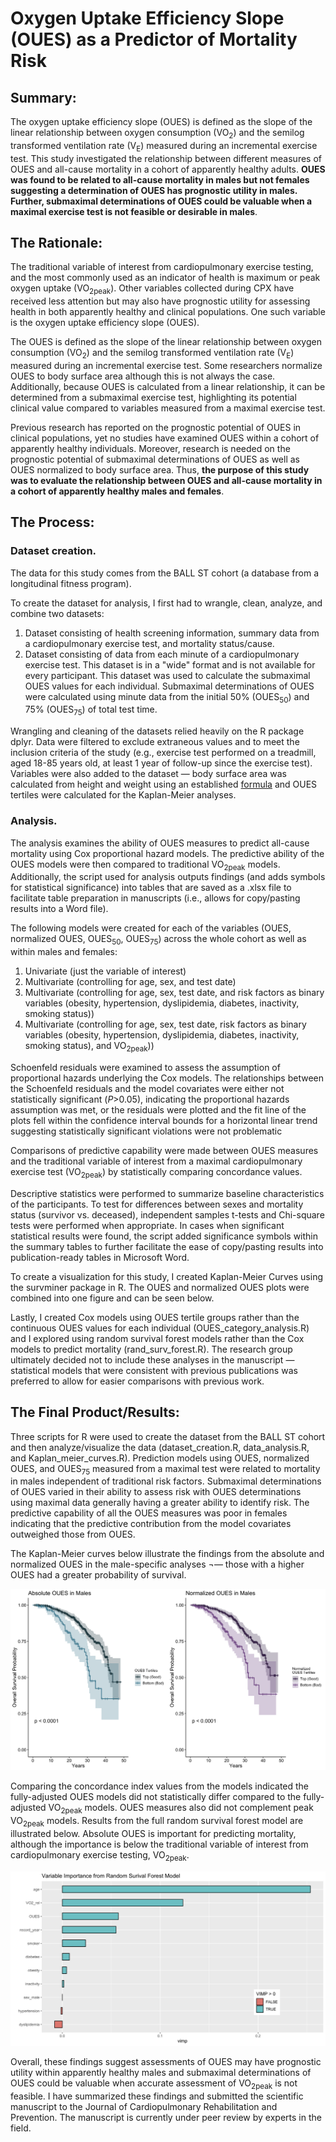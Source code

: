 # Oxygen Uptake Efficiency Slope (OUES) as a Predictor of Mortality Risk

## Summary:
The oxygen uptake efficiency slope (OUES) is defined as the slope of the linear relationship between oxygen consumption (VO<sub>2</sub>) and the semilog transformed ventilation rate (V<sub>E</sub>) measured during an incremental exercise test. This study investigated the relationship between different measures of OUES and all-cause mortality in a cohort of apparently healthy adults. **OUES was found to be related to all-cause mortality in males but not females suggesting a determination of OUES has prognostic utility in males. Further, submaximal determinations of OUES could be valuable when a maximal exercise test is not feasible or desirable in males**.

## The Rationale:
The traditional variable of interest from cardiopulmonary exercise testing, and the most commonly used as an indicator of health is maximum or peak oxygen uptake (VO<sub>2peak</sub>). Other variables collected during CPX have received less attention but may also have prognostic utility for assessing health in both apparently healthy and clinical populations. One such variable is the oxygen uptake efficiency slope (OUES). 

The OUES is defined as the slope of the linear relationship between oxygen consumption (VO<sub>2</sub>) and the semilog transformed ventilation rate (V<sub>E</sub>) measured during an incremental exercise test. Some researchers normalize OUES to body surface area although this is not always the case. Additionally, because OUES is calculated from a linear relationship, it can be determined from a submaximal exercise test, highlighting its potential clinical value compared to variables measured from a maximal exercise test. 

Previous research has reported on the prognostic potential of OUES in clinical populations, yet no studies have examined OUES within a cohort of apparently healthy individuals. Moreover, research is needed on the prognostic potential of submaximal determinations of OUES as well as OUES normalized to body surface area. Thus, **the purpose of this study was to evaluate the relationship between OUES and all-cause mortality in a cohort of apparently healthy males and females**.

## The Process:
### Dataset creation.
The data for this study comes from the BALL ST cohort (a database from a longitudinal fitness program). 

To create the dataset for analysis, I first had to wrangle, clean, analyze, and combine two datasets:
1) Dataset consisting of health screening information, summary data from a cardiopulmonary exercise test, and mortality status/cause.
2) Dataset consisting of data from each minute of a cardiopulmonary exercise test. This dataset is in a "wide" format and is not available for every participant. This dataset was used to calculate the submaximal OUES values for each individual. Submaximal determinations of OUES were calculated using minute data from the initial 50% (OUES<sub>50</sub>) and 75% (OUES<sub>75</sub>) of total test time.

Wrangling and cleaning of the datasets relied heavily on the R package dplyr. Data were filtered to exclude extraneous values and to meet the inclusion criteria of the study (e.g., exercise test performed on a treadmill, aged 18-85 years old, at least 1 year of follow-up since the exercise test). Variables were also added to the dataset — body surface area was calculated from height and weight using an established [formula](https://pubmed.ncbi.nlm.nih.gov/650346/) and OUES tertiles were calculated for the Kaplan-Meier analyses. 


### Analysis.
The analysis examines the ability of OUES measures to predict all-cause mortality using Cox proportional hazard models. The predictive ability of the OUES models were then compared to traditional VO<sub>2peak</sub> models. Additionally, the script used for analysis outputs findings (and adds symbols for statistical significance) into tables that are saved as a .xlsx file to facilitate table preparation in manuscripts (i.e., allows for copy/pasting results into a Word file). 

The following models were created for each of the variables (OUES, normalized OUES, OUES<sub>50</sub>, OUES<sub>75</sub>) across the whole cohort as well as within males and females:
1) Univariate (just the variable of interest)
2) Multivariate (controlling for age, sex, and test date)
3) Multivariate (controlling for age, sex, test date, and risk factors as binary variables (obesity, hypertension, dyslipidemia, diabetes, inactivity, smoking status))
4) Multivariate (controlling for age, sex, test date, risk factors as binary variables (obesity, hypertension, dyslipidemia, diabetes, inactivity, smoking status), and VO<sub>2peak</sub>))

Schoenfeld residuals were examined to assess the assumption of proportional hazards underlying the Cox models. The relationships between the Schoenfeld residuals and the model covariates were either not statistically significant (_P_>0.05), indicating the proportional hazards assumption was met, or the residuals were plotted and the fit line of the plots fell within the confidence interval bounds for a horizontal linear trend suggesting statistically significant violations were not problematic

Comparisons of predictive capability were made between OUES measures and the traditional variable of interest from a maximal cardiopulmonary exercise test (VO<sub>2peak</sub>) by statistically comparing concordance values.

Descriptive statistics were performed to summarize baseline characteristics of the participants. To test for differences between sexes and mortality status (survivor vs. deceased), independent samples t-tests and Chi-square tests were performed when appropriate. In cases when significant statistical results were found, the script added significance symbols within the summary tables to further facilitate the ease of copy/pasting results into publication-ready tables in Microsoft Word.

To create a visualization for this study, I created Kaplan-Meier Curves using the survminer package in R. The OUES and normalized OUES plots were combined into one figure and can be seen below.

Lastly, I created Cox models using OUES tertile groups rather than the continuous OUES values for each individual (OUES_category_analysis.R) and I explored using random survival forest models rather than the Cox models to predict mortality (rand_surv_forest.R). The research group ultimately decided not to include these analyses in the manuscript — statistical models that were consistent with previous publications was preferred to allow for easier comparisons with previous work.

## The Final Product/Results:
Three scripts for R were used to create the dataset from the BALL ST cohort and then analyze/visualize the data (dataset_creation.R, data_analysis.R, and Kaplan_meier_curves.R). Prediction models using OUES, normalized OUES, and OUES<sub>75</sub> measured from a maximal test were related to mortality in males independent of traditional risk factors. Submaximal determinations of OUES varied in their ability to assess risk with OUES determinations using maximal data generally having a greater ability to identify risk. The predictive capability of all the OUES measures was poor in females indicating that the predictive contribution from the model covariates outweighed those from OUES.

The Kaplan-Meier curves below illustrate the findings from the absolute and normalized OUES in the male-specific analyses ¬— those with a higher OUES had a greater probability of survival. 

![Kaplan_Plot](images/kaplan_curves_males.png)

Comparing the concordance index values from the models indicated the fully-adjusted OUES models did not statistically differ compared to the fully-adjusted VO<sub>2peak</sub> models. OUES measures also did not complement peak VO<sub>2peak</sub> models. 
Results from the full random survival forest model are illustrated below. Absolute OUES is important for predicting mortality, although the importance is below the traditional variable of interest from cardiopulmonary exercise testing, VO<sub>2peak</sub>.

![Forest_Plot](images/rand_surv_plot.png)

Overall, these findings suggest assessments of OUES may have prognostic utility within apparently healthy males and submaximal determinations of OUES could be valuable when accurate assessment of VO<sub>2peak</sub> is not feasible. I have summarized these findings and submitted the scientific manuscript to the Journal of Cardiopulmonary Rehabilitation and Prevention. The manuscript is currently under peer review by experts in the field.
